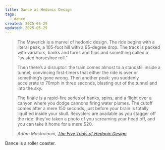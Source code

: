 ```yaml
---
title: Dance as Hedonic Design
tags:
  - dance
created: 2025-05-29
updated: 2025-05-29
---
```


> The Maverick is a marvel of hedonic design. The ride begins with a literal peak, a 105-foot hill with a 95-degree drop. The track is packed with variators, banks and turns and flips and something called a “twisted horseshoe roll.”
> 
> Then there’s a disruptor: the train comes almost to a standstill inside a tunnel, convincing first-timers that either the ride is over or something’s gone wrong. Then another peak: you suddenly accelerate to 70mph in three seconds, blasting out of the tunnel and into the sky.
> 
> The finale is a rapid-fire series of banks, spins, and a flight over a canyon where you dodge cannons firing water plumes. The cutoff comes after a mere 150 seconds, just before your brain is totally liquified inside your skull. Recyclers are available as you stagger off the ride: they’ve taken a photo of you screaming your head off, and you can take it home for a mere $20.
> 
> <cite>Adam Mastroianni, [The Five Tools of Hedonic Design](https://www.experimental-history.com/p/the-five-tools-of-hedonic-design)</cite>

Dance is a roller coaster.
